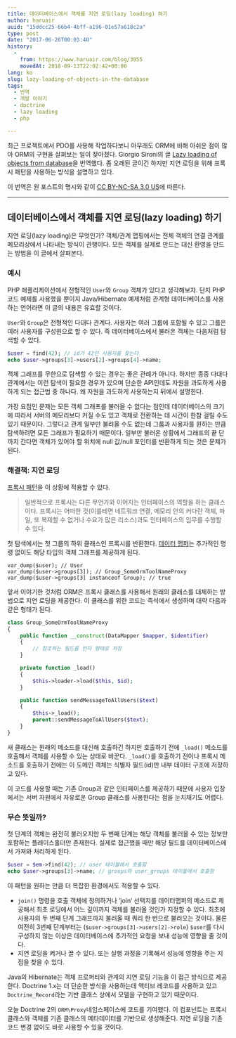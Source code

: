 ```yaml
---
title: 데이터베이스에서 객체를 지연 로딩(lazy loading) 하기
author: haruair
uuid: "15ddcc25-66b4-4bff-a196-01e57a618c2a"
type: post
date: "2017-06-26T00:03:40"
history:
  - 
    from: https://www.haruair.com/blog/3955
    movedAt: 2018-09-13T22:02:42+00:00
lang: ko
slug: lazy-loading-of-objects-in-the-database
tags:
  - 번역
  - 개발 이야기
  - doctrine
  - lazy loading
  - php

---
```

최근 프로젝트에서 PDO를 사용해 작업하다보니 아무래도 ORM에 비해 아쉬운 점이 많아 ORM의 구현을 살펴보는 일이 잦아졌다. Giorgio Sironi의 글 [Lazy loading of objects from database][1]을 번역했다. 좀 오래된 글이긴 하지만 지연 로딩을 위해 프록시 패턴을 사용하는 방식을 설명하고 있다.

이 번역은 원 포스트의 명시와 같이 [CC BY-NC-SA 3.0 US][2]에 따른다.

* * *

## 데이터베이스에서 객체를 지연 로딩(lazy loading) 하기

지연 로딩(lazy loading)은 무엇인가? 객체/관계 맵핑에서는 전체 객체의 연결 관계를 메모리상에서 나타내는 방식이 관행이다. 모든 객체를 실제로 만드는 대신 환영을 만드는 방법을 이 글에서 살펴본다.

### 예시

PHP 애플리케이션에서 전형적인 `User`와 `Group` 객체가 있다고 생각해보자. 단지 PHP 코드 예제를 사용했을 뿐이지 Java/Hibernate 예제처럼 관계형 데이터베이스를 사용하는 언어라면 이 글의 내용은 유효할 것이다.

`User`와 `Group`은 전형적인 다대다 관계다. 사용자는 여러 그룹에 포함될 수 있고 그룹은 여러 사용자를 구성원으로 할 수 있다. 즉 데이터베이스에서 불러온 객체는 다음처럼 탐색할 수 있다.

```php
$user = find(42); // id가 42인 사용자를 찾는다
echo $user->groups[3]->users[2]->groups[4]->name;
```

객체 그래프를 무한으로 탐색할 수 있는 경우는 좋은 관례가 아니다. 하지만 종종 다대다 관계에서는 이런 탐색이 필요한 경우가 있으며 단순한 API인데도 자원을 과도하게 사용하게 되는 접근법 중 하나다. 왜 자원을 과도하게 사용하는지 뒤에서 설명한다.

가장 요점인 문제는 모든 객체 그래프를 불러올 수 없다는 점인데 데이터베이스의 크기에 따라서 서버의 메모리보다 커질 수도 있고 객체로 전환하는 데 시간이 한참 걸릴 수도 있기 때문이다. 그렇다고 관계 일부만 불러올 수도 없는데 그룹과 사용자를 원하는 만큼 탐색하려면 모든 그래프가 필요하기 때문이다. 일부만 불러온 상황에서 그래프의 끝 단까지 간다면 객체가 있어야 할 위치에 null 값/null 포인터를 반환하게 되는 것은 문제가 된다.

### 해결책: 지연 로딩

[프록시 패턴][3]을 이 상황에 적용할 수 있다.

> 일반적으로 프록시는 다른 무언가와 이어지는 인터페이스의 역할을 하는 클래스이다. 프록시는 어떠한 것(이를테면 네트워크 연결, 메모리 안의 커다란 객체, 파일, 또 복제할 수 없거나 수요가 많은 리소스)과도 인터페이스의 임무를 수행할 수 있다. 

첫 탐색에서는 첫 그룹의 하위 클래스인 프록시를 반환한다. [데이터 맵퍼][4]는 추가적인 명령 없이도 해당 타입의 객체 그래프를 제공하게 된다.

    var_dump($user); // User
    var_dump($user->groups[3]); // Group_SomeOrmToolNameProxy
    var_dump($user->groups[3] instanceof Group); // true
    

앞서 이야기한 것처럼 ORM은 프록시 클래스를 사용해서 원래의 클래스를 대체하는 방법으로 지연 로딩을 제공한다. 이 클래스를 위한 코드는 즉석에서 생성하며 대략 다음과 같은 형태가 된다.

```php
class Group_SomeOrmToolNameProxy
{
    public function __construct(DataMapper $mapper, $identifier)
    {
        // 참조하는 필드를 인자 형태로 저장
    }

    private function _load()
    {
        $this->loader->load($this, $id);
    }

    public function sendMessageToAllUsers($text)
    {
        $this->_load();
        parent::sendMessageToAllUsers($text);
    }
}
```

새 클래스는 원래의 메소드를 대신해 호출하긴 하지만 호출하기 전에 `_load()` 메소드를 호출해서 객체를 사용할 수 있는 상태로 바꾼다. `_load()`를 호출하기 전이나 프록시 메소드를 호출하기 전에는 이 도메인 객체는 식별자 필드(id)만 내부 데이터 구조에 저장하고 있다.

이 코드를 사용할 때는 기존 Group과 같은 인터페이스를 제공하기 때문에 사용자 입장에서는 서버 자원에서 자유로운 Group 클래스를 사용한다는 점을 눈치채기도 어렵다.

### 무슨 뜻일까?

첫 단계의 객체는 완전히 불러오지만 두 번째 단계는 해당 객체를 불러올 수 있는 정보만 포함하는 플레이스홀더만 존재한다. 실제로 접근했을 때만 해당 필드를 데이터베이스에서 가져와 처리하게 된다.

```php
$user = $em->find(42); // user 테이블에서 호출함
echo $user->groups[3]->name; // groups와 user_groups 테이블에서 호출함
```

이 패턴을 원하는 만큼 더 복잡한 환경에서도 적용할 수 있다.

  * `join()` 명령을 호출 객체에 정의하거나 &#8216;join&#8217; 선택지를 데이터맵퍼의 메소드로 제공해서 최초 로딩에서 어느 깊이까지 객체를 불러올 것인가 지정할 수 있다. 최초에 사용자의 두 번째 단계 그래프까지 불러올 때 쿼리 한 번으로 불러오는 것이다. 물론 여전히 3번째 단계부터는 (`$user->groups[3]->users[2]->role`) `$user`를 다시 구성하지 않는 이상은 데이터베이스에 추가적인 요청을 보내 성능에 영향을 줄 것이다.
  * 지연 로딩을 켜거나 끌 수 있다. 또는 실행 과정을 기록해서 성능에 영향을 주는 지점을 찾을 수 있다.

Java의 Hibernate는 객체 프로퍼티와 관계의 지연 로딩 기능을 이 접근 방식으로 제공한다. Doctrine 1.x는 더 단순한 방식을 사용하는데 액티브 레코드를 사용하고 있고 `Doctrine_Record`라는 기반 클래스 상에서 모델을 구현하고 있기 때문이다.

오늘 Doctrine 2의 `ORM\Proxy`네임스페이스에 코드를 기여했다. 이 컴포넌트는 프록시 클래스와 객체를 기존 클래스의 메타데이터를 기반으로 생성해준다. 지연 로딩을 기존 코드 변경 없이도 바로 사용할 수 있을 것이다.

 [1]: http://www.giorgiosironi.com/2009/07/lazy-loading-of-objects-from-database.html
 [2]: https://creativecommons.org/licenses/by-nc-sa/3.0/us/
 [3]: https://ko.wikipedia.org/wiki/%ED%94%84%EB%A1%9D%EC%8B%9C_%ED%8C%A8%ED%84%B4
 [4]: https://www.martinfowler.com/eaaCatalog/dataMapper.html